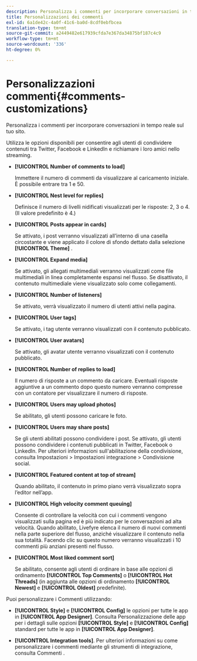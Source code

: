 ```yaml
---
description: Personalizza i commenti per incorporare conversazioni in tempo reale sul tuo sito.
title: Personalizzazioni dei commenti
exl-id: 6a1de42c-4a0f-41c6-ba0d-8cdf0ebfbcea
translation-type: tm+mt
source-git-commit: a2449482e617939cfda7e367da34875bf187c4c9
workflow-type: tm+mt
source-wordcount: '336'
ht-degree: 0%

---
```


# Personalizzazioni commenti{#comments-customizations}

Personalizza i commenti per incorporare conversazioni in tempo reale sul tuo sito.



Utilizza le opzioni disponibili per consentire agli utenti di condividere contenuti tra Twitter, Facebook e LinkedIn e richiamare i loro amici nello streaming.

* **[!UICONTROL Number of comments to load]**

   Immettere il numero di commenti da visualizzare al caricamento iniziale. È possibile entrare tra 1 e 50.

* **[!UICONTROL Nest level for replies]**

   Definisce il numero di livelli nidificati visualizzati per le risposte: 2, 3 o 4. (Il valore predefinito è 4.)

* **[!UICONTROL Posts appear in cards]**

   Se attivato, i post verranno visualizzati all’interno di una casella circostante e viene applicato il colore di sfondo dettato dalla selezione **[!UICONTROL Theme]** .

* **[!UICONTROL Expand media]**

   Se attivato, gli allegati multimediali verranno visualizzati come file multimediali in linea completamente espansi nel flusso. Se disattivato, il contenuto multimediale viene visualizzato solo come collegamenti.

* **[!UICONTROL Number of listeners]**

   Se attivato, verrà visualizzato il numero di utenti attivi nella pagina.

* **[!UICONTROL User tags]**

   Se attivato, i tag utente verranno visualizzati con il contenuto pubblicato.

* **[!UICONTROL User avatars]**

   Se attivato, gli avatar utente verranno visualizzati con il contenuto pubblicato.

* **[!UICONTROL Number of replies to load]**

   Il numero di risposte a un commento da caricare. Eventuali risposte aggiuntive a un commento dopo questo numero verranno compresse con un contatore per visualizzare il numero di risposte.

* **[!UICONTROL Users may upload photos]**

   Se abilitato, gli utenti possono caricare le foto.

* **[!UICONTROL Users may share posts]**

   Se gli utenti abilitati possono condividere i post. Se attivato, gli utenti possono condividere i contenuti pubblicati in Twitter, Facebook o LinkedIn. Per ulteriori informazioni sull&#39;abilitazione della condivisione, consulta Impostazioni > Impostazioni integrazione > Condivisione social.

* **[!UICONTROL Featured content at top of stream]**

   Quando abilitato, il contenuto in primo piano verrà visualizzato sopra l’editor nell’app.

* **[!UICONTROL High velocity comment queuing]**

   Consente di controllare la velocità con cui i commenti vengono visualizzati sulla pagina ed è più indicato per le conversazioni ad alta velocità. Quando abilitato, Livefyre elenca il numero di nuovi commenti nella parte superiore del flusso, anziché visualizzare il contenuto nella sua totalità. Facendo clic su questo numero verranno visualizzati i 10 commenti più anziani presenti nel flusso.

* **[!UICONTROL Most liked comment sort]**

   Se abilitato, consente agli utenti di ordinare in base alle opzioni di ordinamento **[!UICONTROL Top Comments]** o **[!UICONTROL Hot Threads]** (in aggiunta alle opzioni di ordinamento **[!UICONTROL Newest]** e **[!UICONTROL Oldest]** predefinite).

Puoi personalizzare i Commenti utilizzando:

* **[!UICONTROL Style]** e  **[!UICONTROL Config]** le opzioni per tutte le app in  **[!UICONTROL App Designer]**. Consulta Personalizzazione delle app per i dettagli sulle opzioni **[!UICONTROL Style]** e **[!UICONTROL Config]** standard per tutte le app in **[!UICONTROL App Designer]**.

* **[!UICONTROL Integration tools]**. Per ulteriori informazioni su come personalizzare i commenti mediante gli strumenti di integrazione, consulta Commenti .
